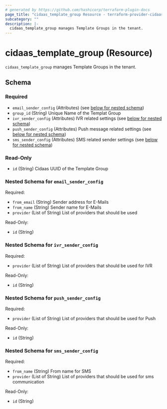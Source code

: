 ```yaml
---
# generated by https://github.com/hashicorp/terraform-plugin-docs
page_title: "cidaas_template_group Resource - terraform-provider-cidaas"
subcategory: ""
description: |-
  cidaas_template_group manages Template Groups in the tenant.
---
```


# cidaas_template_group (Resource)

`cidaas_template_group` manages Template Groups in the tenant.



<!-- schema generated by tfplugindocs -->
## Schema

### Required

- `email_sender_config` (Attributes) (see [below for nested schema](#nestedatt--email_sender_config))
- `group_id` (String) Unique Name of the Templat Group
- `ivr_sender_config` (Attributes) IVR related settings (see [below for nested schema](#nestedatt--ivr_sender_config))
- `push_sender_config` (Attributes) Push message related settings (see [below for nested schema](#nestedatt--push_sender_config))
- `sms_sender_config` (Attributes) SMS related sender settings (see [below for nested schema](#nestedatt--sms_sender_config))

### Read-Only

- `id` (String) Cidaas UUID of the Template Group

<a id="nestedatt--email_sender_config"></a>
### Nested Schema for `email_sender_config`

Required:

- `from_email` (String) Sender address for E-Mails
- `from_name` (String) Sender name for E-Mails
- `provider` (List of String) List of providers that should be used

Read-Only:

- `id` (String)


<a id="nestedatt--ivr_sender_config"></a>
### Nested Schema for `ivr_sender_config`

Required:

- `provider` (List of String) List of providers that should be used for IVR

Read-Only:

- `id` (String)


<a id="nestedatt--push_sender_config"></a>
### Nested Schema for `push_sender_config`

Required:

- `provider` (List of String) List of providers that should be used for Push

Read-Only:

- `id` (String)


<a id="nestedatt--sms_sender_config"></a>
### Nested Schema for `sms_sender_config`

Required:

- `from_name` (String) From name for SMS
- `provider` (List of String) List of providers that should be used for sms communication

Read-Only:

- `id` (String)
